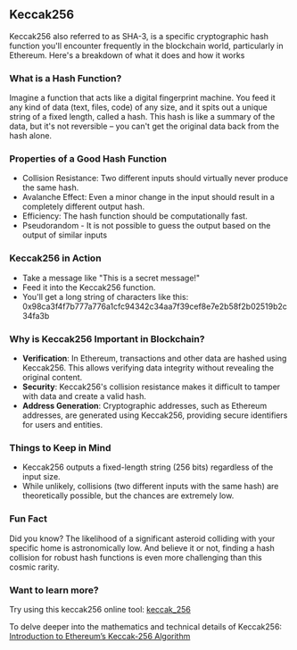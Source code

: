 ## Keccak256

Keccak256 also referred to as SHA-3, is a specific cryptographic hash function you'll encounter frequently in the blockchain world, particularly in Ethereum. Here's a breakdown of what it does and how it works

### What is a Hash Function?

Imagine a function that acts like a digital fingerprint machine. You feed it any kind of data (text, files, code) of any size, and it spits out a unique string of a fixed length, called a hash. This hash is like a summary of the data, but it's not reversible – you can't get the original data back from the hash alone.

### Properties of a Good Hash Function

- Collision Resistance: Two different inputs should virtually never produce the same hash.
- Avalanche Effect: Even a minor change in the input should result in a completely different output hash.
- Efficiency: The hash function should be computationally fast.
- Pseudorandom - It is not possible to guess the output based on the output of similar inputs

### Keccak256 in Action

- Take a message like "This is a secret message!"
- Feed it into the Keccak256 function.
- You'll get a long string of characters like this: 0x98ca3f4f7b777a776a1cfc94342c34aa7f39cef8e7e2b58f2b02519b2c34fa3b

### Why is Keccak256 Important in Blockchain?

- **Verification**: In Ethereum, transactions and other data are hashed using Keccak256. This allows verifying data integrity without revealing the original content.
- **Security**: Keccak256's collision resistance makes it difficult to tamper with data and create a valid hash.
- **Address Generation**: Cryptographic addresses, such as Ethereum addresses, are generated using Keccak256, providing secure identifiers for users and entities.

### Things to Keep in Mind

- Keccak256 outputs a fixed-length string (256 bits) regardless of the input size.
- While unlikely, collisions (two different inputs with the same hash) are theoretically possible, but the chances are extremely low.

### Fun Fact

Did you know? The likelihood of a significant asteroid colliding with your specific home is astronomically low. And believe it or not, finding a hash collision for robust hash functions is even more challenging than this cosmic rarity.

### Want to learn more?

Try using this keccak256 online tool: [keccak_256](https://emn178.github.io/online-tools/keccak_256.html)

To delve deeper into the mathematics and technical details of Keccak256: [Introduction to Ethereum’s Keccak-256 Algorithm](https://wiki.rugdoc.io/docs/introduction-to-ethereums-keccak-256-algorithm/)
